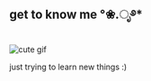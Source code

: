 ## get to know me °❀.ೃ࿔*

![cute gif](https://media2.giphy.com/media/v1.Y2lkPTc5MGI3NjExamx4b2t2eGs4dnU5aWJ2cTAzdjVwd2xzb2NpM25jOHl3bDNhNGN5MSZlcD12MV9pbnRlcm5hbF9naWZfYnlfaWQmY3Q9Zw/99Jjtsas6KfV6/giphy.gif)

just trying to learn new things :)
